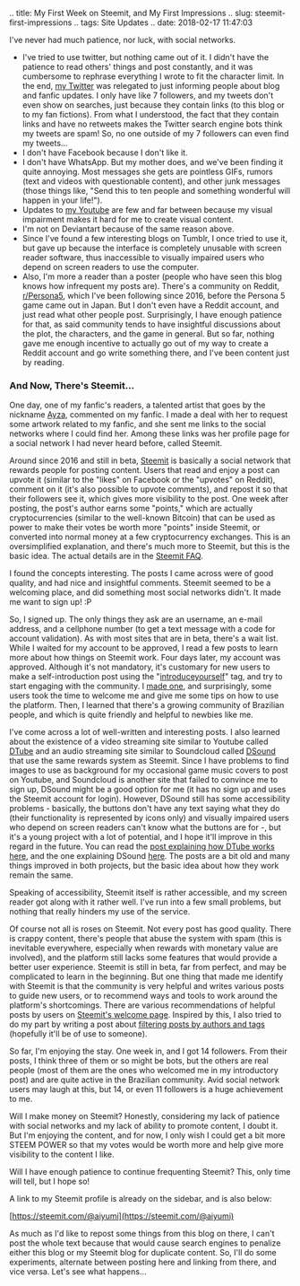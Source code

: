 .. title: My First Week on Steemit, and My First Impressions
.. slug: steemit-first-impressions
.. tags: Site Updates
.. date: 2018-02-17 11:47:03

I've never had much patience, nor luck, with social networks.

* I've tried to use twitter, but nothing came out of it. I didn't have the patience to read others' things and post constantly, and it was cumbersome to rephrase everything I wrote to fit the character limit. In the end, [my Twitter][twitter_en] was relegated to just informing people about blog and fanfic updates. I only have like 7 followers, and my tweets don't even show on searches, just because they contain links (to this blog or to my fan fictions). From what I understood, the fact that they contain links and have no retweets makes the Twitter search engine bots think my tweets are spam! So, no one outside of my 7 followers can even find my tweets...
* I don't have Facebook because I don't like it.
* I don't have WhatsApp. But my mother does, and we've been finding it quite annoying. Most messages she gets are pointless GIFs, rumors (text and videos with questionable content), and other junk messages (those things like, "Send this to ten people and something wonderful will happen in your life!").
* Updates to [my Youtube][yt] are few and far between because my visual impairment makes it hard for me to create visual content.
* I'm not on Deviantart because of the same reason above.
* Since I've found a few interesting blogs on Tumblr, I once tried to use it, but gave up because the interface is completely unusable with screen reader software, thus inaccessible to visually impaired users who depend on screen readers to use the computer.
* Also, I'm more a reader than a poster (people who have seen this blog knows how infrequent my posts are). There's a community on Reddit, [r/Persona5][rp5], which I've been following since 2016, before the Persona 5 game came out in Japan. But I don't even have a Reddit account, and just read what other people post. Surprisingly, I have enough patience for that, as said community tends to have insightful discussions about the plot, the characters, and the game in general. But so far, nothing gave me enough incentive to actually go out of my way to create a Reddit account and go write something there, and I've been content just by reading.


### And Now, There's Steemit...

One day, one of my fanfic's readers, a talented artist that goes by the nickname [Ayza][ayzachan], commented on my fanfic. I made a deal with her to request some artwork related to my fanfic, and she sent me links to the social networks where I could find her. Among these links was her profile page for a social network I had never heard before, called Steemit.

Around since 2016 and still in beta, [Steemit][steemithp] is basically a social network that rewards people for posting content. Users that read and enjoy a post can upvote it (similar to the "likes" on Facebook or the "upvotes" on Reddit), comment on it (it's also possible to upvote comments), and repost it so that their followers see it, which gives more visibility to the post. One week after posting, the post's author earns some "points," which are actually cryptocurrencies (similar to the well-known Bitcoin) that can be used as power to make their votes be worth more "points" inside Steemit, or converted into normal money at a few cryptocurrency exchanges. This is an oversimplified explanation, and there's much more to Steemit, but this is the basic idea. The actual details are in the [Steemit FAQ][steemitfaq].

I found the concepts interesting. The posts I came across were of good quality, and had nice and insightful comments. Steemit seemed to be a welcoming place, and did something most social networks didn't. It made me want to sign up! :P

So, I signed up. The only things they ask are an username, an e-mail address, and a cellphone number (to get a text message with a code for account validation). As with most sites that are in beta, there's a wait list. While I waited for my account to be approved, I read a few posts to learn more about how things on Steemit work. Four days later, my account was approved. Although it's not mandatory, it's customary for new users to make a self-introduction post using the "[introduceyourself][introducetag]" tag, and try to start engaging with the community. I [made one][introducepost], and surprisingly, some users took the time to welcome me and give me some tips on how to use the platform. Then, I learned that there's a growing community of Brazilian people, and which is quite friendly and helpful to newbies like me.

I've come across a lot of well-written and interesting posts. I also learned about the existence of a video streaming site similar to Youtube called [DTube][dtubehp] and an audio streaming site similar to Soundcloud called [DSound][dsoundhp] that use the same rewards system as Steemit. Since I have problems to find images to use as background for my occasional game music covers to post on Youtube, and Soundcloud is another site that failed to convince me to sign up, DSound might be a good option for me (it has no sign up and uses the Steemit account for login). However, DSound still has some accessibility problems - basically, the buttons don't have any text saying what they do (their functionality is represented by icons only) and visually impaired users who depend on screen readers can't know what the buttons are for -, but it's a young project with a lot of potential, and I hope it'll improve in this regard in the future. You can read the [post explaining how DTube works here][dtubeintro], and the one explaining DSound [here][dsoundintro]. The posts are a bit old and many things improved in both projects, but the basic idea about how they work remain the same.

Speaking of accessibility, Steemit itself is rather accessible, and my screen reader got along with it rather well. I've run into a few small problems, but nothing that really hinders my use of the service.

Of course not all is roses on Steemit. Not every post has good quality. There is crappy content, there's people that abuse the system with spam (this is inevitable everywhere, especially when rewards with monetary value are involved), and the platform still lacks some features that would provide a better user experience. Steemit is still in beta, far from perfect, and may be complicated to learn in the beginning. But one thing that made me identify with Steemit is that the community is very helpful and writes various posts to guide new users, or to recommend ways and tools to work around the platform's shortcomings. There are various recommendations of helpful posts by users on [Steemit's welcome page][steemitwelcome]. Inspired by this, I also tried to do my part by writing a post about [filtering posts by authors and tags][tagpost] (hopefully it'll be of use to someone).

So far, I'm enjoying the stay. One week in, and I got 14 followers. From their posts, I think three of them or so might be bots, but the others are real people (most of them are the ones who welcomed me in my introductory post) and are quite active in the Brazilian community. Avid social network users may laugh at this, but 14, or even 11 followers is a huge achievement to me.

Will I make money on Steemit? Honestly, considering my lack of patience with social networks and my lack of ability to promote content, I doubt it. But I'm enjoying the content, and for now, I only wish I could get a bit more STEEM POWER so that my votes would be worth more and help give more visibility to the content I like.

Will I have enough patience to continue frequenting Steemit? This, only time will tell, but I hope so!

A link to my Steemit profile is already on the sidebar, and is also below:

[https://steemit.com/@aiyumi](https://steemit.com/@aiyumi)

As much as I'd like to repost some things from this blog on there, I can't post the whole text because that would cause search engines to penalize either this blog or my Steemit blog for duplicate content. So, I'll do some experiments, alternate between posting here and linking from there, and vice versa. Let's see what happens...


[twitter_en]: https://mobile.twitter.com/aiyumi_en
[yt]: https://www.youtube.com/user/AiyumiBr
[rp5]: https://www.reddit.com/r/Persona5
[ayzachan]: https://ayza-chan.deviantart.com/
[steemithp]: https://steemit.com/
[steemitfaq]: https://steemit.com/faq.html
[introducetag]: https://steemit.com/trending/introduceyourself
[introducepost]: https://steemit.com/introduceyourself/@aiyumi/hello-from-brazil-ayza-introduced-me
[dtubeintro]: https://steemit.com/video/@heimindanger/introducing-dtube-a-decentralized-video-platform-using-steem-and-ipfs
[dsoundintro]: https://steemit.com/music/@prc/introducing-dsound-a-decentralized-sound-platform-using-steem-and-ipfs
[dtubehp]: https://d.tube/
[dsoundhp]: https://dsound.audio/
[steemitwelcome]: https://steemit.com/welcome
[tagpost]: https://steemit.com/steemit/@aiyumi/steemit-filtering-posts-by-authors-and-tags
